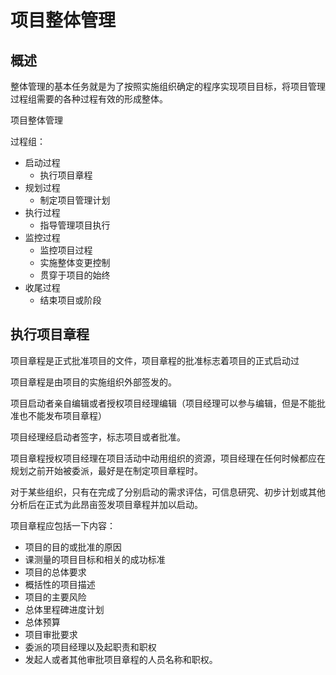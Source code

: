 # 项目整体管理

## 概述

整体管理的基本任务就是为了按照实施组织确定的程序实现项目目标，将项目管理过程组需要的各种过程有效的形成整体。

项目整体管理

过程组：

- 启动过程
  - 执行项目章程
- 规划过程
  - 制定项目管理计划
- 执行过程
  - 指导管理项目执行
- 监控过程
  - 监控项目过程
  - 实施整体变更控制
  - 贯穿于项目的始终
- 收尾过程
  - 结束项目或阶段

## 执行项目章程

项目章程是正式批准项目的文件，项目章程的批准标志着项目的正式启动过

项目章程是由项目的实施组织外部签发的。

项目启动者亲自编辑或者授权项目经理编辑（项目经理可以参与编辑，但是不能批准也不能发布项目章程）

项目经理经启动者签字，标志项目或者批准。

项目章程授权项目经理在项目活动中动用组织的资源，项目经理在任何时候都应在规划之前开始被委派，最好是在制定项目章程时。

对于某些组织，只有在完成了分别启动的需求评估，可信息研究、初步计划或其他分析后在正式为此昂亩签发项目章程并加以启动。

项目章程应包括一下内容：

- 项目的目的或批准的原因
- 课测量的项目目标和相关的成功标准
- 项目的总体要求
- 概括性的项目描述
- 项目的主要风险
- 总体里程碑进度计划
- 总体预算
- 项目审批要求
- 委派的项目经理以及起职责和职权
- 发起人或者其他审批项目章程的人员名称和职权。
